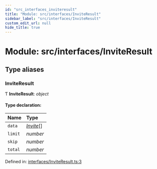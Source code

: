 ```yaml
---
id: "src_interfaces_inviteresult"
title: "Module: src/interfaces/InviteResult"
sidebar_label: "src/interfaces/InviteResult"
custom_edit_url: null
hide_title: true
---
```


# Module: src/interfaces/InviteResult

## Type aliases

### InviteResult

Ƭ **InviteResult**: *object*

#### Type declaration:

| Name | Type |
| :------ | :------ |
| `data` | [*Invite*](src_interfaces_invite.md#invite)[] |
| `limit` | *number* |
| `skip` | *number* |
| `total` | *number* |

Defined in: [interfaces/InviteResult.ts:3](https://github.com/xr3ngine/xr3ngine/blob/7e8e151f1/packages/common/src/interfaces/InviteResult.ts#L3)
